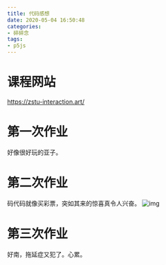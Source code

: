 ```yaml
---
title: 代码感想
date: 2020-05-04 16:50:48
categories:
- 碎碎念
tags:
- p5js
---
```


# 课程网站
  <https://zstu-interaction.art/>
# 第一次作业
  好像很好玩的亚子。
# 第二次作业
  码代码就像买彩票，突如其来的惊喜真令人兴奋。
  ![img](https://picsum.photos/600/400/?random)
# 第三次作业
  好南，拖延症又犯了。心累。
  